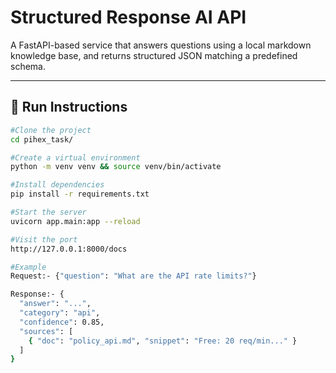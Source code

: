 # Structured Response AI API

A FastAPI-based service that answers questions using a local markdown knowledge base, and returns structured JSON matching a predefined schema.

---

## 🚀 Run Instructions

```bash
#Clone the project
cd pihex_task/

#Create a virtual environment
python -m venv venv && source venv/bin/activate

#Install dependencies
pip install -r requirements.txt

#Start the server
uvicorn app.main:app --reload

#Visit the port
http://127.0.0.1:8000/docs

#Example
Request:- {"question": "What are the API rate limits?"}

Response:- {
  "answer": "...",
  "category": "api",
  "confidence": 0.85,
  "sources": [
    { "doc": "policy_api.md", "snippet": "Free: 20 req/min..." }
  ]
}